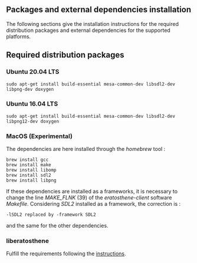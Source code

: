 ## Packages and external dependencies installation

The following sections give the installation instructions for the required distribution packages and external dependencies for the supported platforms.

## Required distribution packages

### Ubuntu 20.04 LTS

```
sudo apt-get install build-essential mesa-common-dev libsdl2-dev libpng-dev doxygen
```

### Ubuntu 16.04 LTS

```
sudo apt-get install build-essential mesa-common-dev libsdl2-dev libpng12-dev doxygen
```

### MacOS (Experimental)

The dependencies are here installed through the _homebrew_ tool :

```
brew install gcc
brew install make
brew install libomp
brew install sdl2
brew install libpng
```

If these dependencies are installed as a frameworks, it is necessary to change the line _MAKE_FLNK_ (39) of the _eratosthene-client_ software _Makefile_. Considering _SDL2_ installed as a framework, the correction is :

    -lSDL2 replaced by -framework SDL2

and the same for the other dependencies.

### liberatosthene

Fulfill the requirements following the [instructions](https://github.com/nils-hamel/liberatosthene/blob/v1.3/DEPEND.md).
